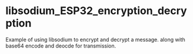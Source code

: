 # libsodium_ESP32_encryption_decryption
Example of using libsodium to encrypt and decrypt a message. along with base64 encode and deocde for transmission. 
